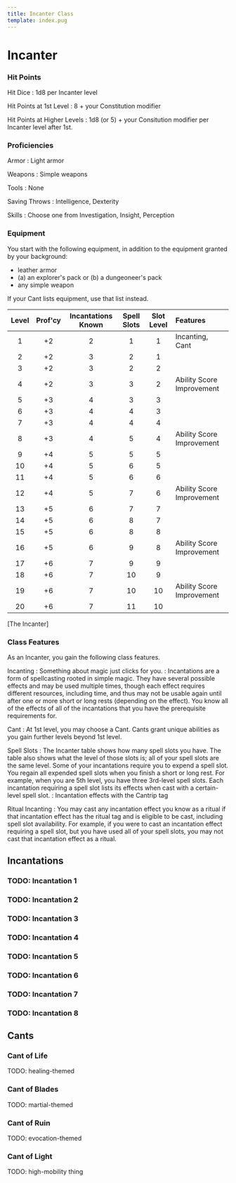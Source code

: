 ```yaml
---
title: Incanter Class
template: index.pug
---
```


# Incanter
<!--{#top.center}-->

### Hit Points

Hit Dice
: 1d8 per Incanter level

Hit Points at 1st Level
: 8 + your Constitution modifier

Hit Points at Higher Levels
: 1d8 (or 5) + your Consitution modifier per Incanter level after 1st.

### Proficiencies

Armor
: Light armor

Weapons
: Simple weapons

Tools
: None

Saving Throws
: Intelligence, Dexterity

Skills
: Choose one from Investigation, Insight, Perception

### Equipment

You start with the following equipment, in addition to the equipment granted by your background:

- leather armor
- (a) an explorer's pack or (b) a dungeoneer's pack
- any simple weapon

If your Cant lists equipment, use that list instead.

| Level | Prof'cy | Incantations Known | Spell Slots | Slot Level | Features 
|:-----:|:-------:|:------------------:|:-----------:|:----------:|:---------
| 1     | +2      | 2                  | 1           | 1          | Incanting, Cant
| 2     | +2      | 3                  | 2           | 1          | |
| 3     | +2      | 3                  | 2           | 2          | |
| 4     | +2      | 3                  | 3           | 2          | Ability Score Improvement
| 5     | +3      | 4                  | 3           | 3          | |
| 6     | +3      | 4                  | 4           | 3          | |
| 7     | +3      | 4                  | 4           | 4          | |
| 8     | +3      | 4                  | 5           | 4          | Ability Score Improvement
| 9     | +4      | 5                  | 5           | 5          | |
| 10    | +4      | 5                  | 6           | 5          | |
| 11    | +4      | 5                  | 6           | 6          | |
| 12    | +4      | 5                  | 7           | 6          | Ability Score Improvement
| 13    | +5      | 6                  | 7           | 7          | |
| 14    | +5      | 6                  | 8           | 7          | |
| 15    | +5      | 6                  | 8           | 8          | |
| 16    | +5      | 6                  | 9           | 8          | Ability Score Improvement
| 17    | +6      | 7                  | 9           | 9          | |
| 18    | +6      | 7                  | 10          | 9          | |
| 19    | +6      | 7                  | 10          | 10         | Ability Score Improvement
| 20    | +6      | 7                  | 11          | 10         | |
[The Incanter]
<!--{caption:style=font-weight:bold;font-size:110%}-->
<!--{table:.tb-center.auto-layout}-->

### Class Features

As an Incanter, you gain the following class features.

Incanting
: Something about magic just clicks for you.
: Incantations are a form of spellcasting rooted in simple magic. They have
  several possible effects and may be used multiple times, though each effect
  requires different resources, including time, and thus may not be usable again
  until after one or more short or long rests (depending on the effect). You know
  all of the effects of all of the incantations that you have the prerequisite
  requirements for.

Cant
: At 1st level, you may choose a Cant. Cants grant unique abilities as you gain
  further levels beyond 1st level.

Spell Slots
: The Incanter table shows how many spell slots you have. The table also shows
  what the level of those slots is; all of your spell slots are the same level.
  Some of your incantations require you to expend a spell slot. You regain all
  expended spell slots when you finish a short or long rest. For example, when
  you are 5th level, you have three 3rd-level spell slots. Each incantation
  requiring a spell slot lists its effects when cast with a certain-level spell
  slot.
: Incantation effects with the Cantrip tag

Ritual Incanting
: You may cast any incantation effect you know as a ritual if that incantation
  effect has the ritual tag and is eligible to be cast, including spell slot
  availability. For example, if you were to cast an incantation effect requiring
  a spell slot, but you have used all of your spell slots, you may not cast that
  incantation effect as a ritual.

## Incantations

### TODO: Incantation 1
### TODO: Incantation 2
### TODO: Incantation 3
### TODO: Incantation 4
### TODO: Incantation 5
### TODO: Incantation 6
### TODO: Incantation 7
### TODO: Incantation 8

## Cants

### Cant of Life
TODO: healing-themed

### Cant of Blades
TODO: martial-themed

### Cant of Ruin
TODO: evocation-themed

### Cant of Light
TODO: high-mobility thing
